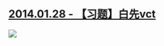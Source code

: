 ## [2014.01.28 - 【习题】白先vct][0]

![](http://imglf1.ph.126.net/a0CRYSEdidV7Avfh_lrz5g==/1799469526211304172.png)  
  



[0]: #